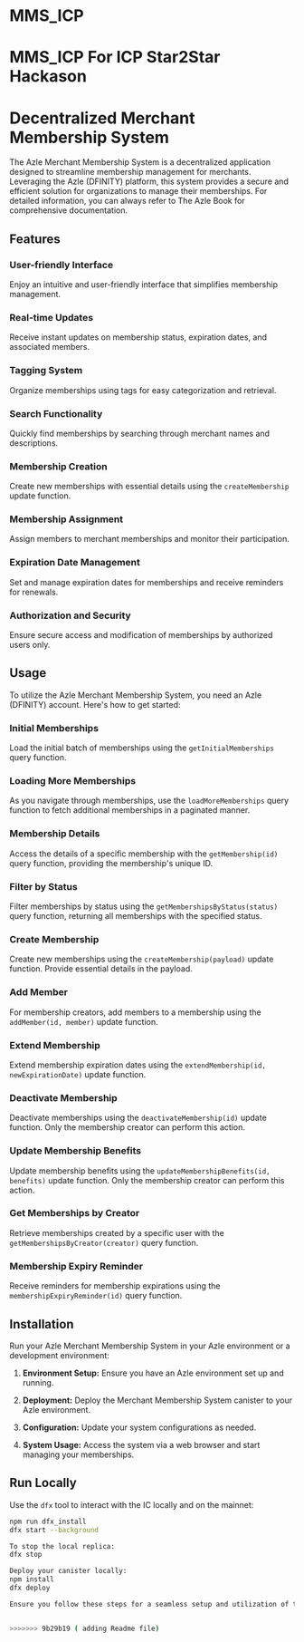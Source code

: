
# MMS_ICP
MMS_ICP For ICP Star2Star Hackason 
=======
# Decentralized Merchant Membership System

The Azle Merchant Membership System is a decentralized application designed to streamline membership management for merchants. Leveraging the Azle (DFINITY) platform, this system provides a secure and efficient solution for organizations to manage their memberships. For detailed information, you can always refer to The Azle Book for comprehensive documentation.

## Features

### User-friendly Interface
Enjoy an intuitive and user-friendly interface that simplifies membership management.

### Real-time Updates
Receive instant updates on membership status, expiration dates, and associated members.

### Tagging System
Organize memberships using tags for easy categorization and retrieval.

### Search Functionality
Quickly find memberships by searching through merchant names and descriptions.

### Membership Creation
Create new memberships with essential details using the `createMembership` update function.

### Membership Assignment
Assign members to merchant memberships and monitor their participation.

### Expiration Date Management
Set and manage expiration dates for memberships and receive reminders for renewals.

### Authorization and Security
Ensure secure access and modification of memberships by authorized users only.

## Usage

To utilize the Azle Merchant Membership System, you need an Azle (DFINITY) account. Here's how to get started:

### Initial Memberships
Load the initial batch of memberships using the `getInitialMemberships` query function.

### Loading More Memberships
As you navigate through memberships, use the `loadMoreMemberships` query function to fetch additional memberships in a paginated manner.

### Membership Details
Access the details of a specific membership with the `getMembership(id)` query function, providing the membership's unique ID.

### Filter by Status
Filter memberships by status using the `getMembershipsByStatus(status)` query function, returning all memberships with the specified status.

### Create Membership
Create new memberships using the `createMembership(payload)` update function. Provide essential details in the payload.

### Add Member
For membership creators, add members to a membership using the `addMember(id, member)` update function.

### Extend Membership
Extend membership expiration dates using the `extendMembership(id, newExpirationDate)` update function.

### Deactivate Membership
Deactivate memberships using the `deactivateMembership(id)` update function. Only the membership creator can perform this action.

### Update Membership Benefits
Update membership benefits using the `updateMembershipBenefits(id, benefits)` update function. Only the membership creator can perform this action.

### Get Memberships by Creator
Retrieve memberships created by a specific user with the `getMembershipsByCreator(creator)` query function.

### Membership Expiry Reminder
Receive reminders for membership expirations using the `membershipExpiryReminder(id)` query function.

## Installation

Run your Azle Merchant Membership System in your Azle environment or a development environment:

1. **Environment Setup:**
   Ensure you have an Azle environment set up and running.

2. **Deployment:**
   Deploy the Merchant Membership System canister to your Azle environment.

3. **Configuration:**
   Update your system configurations as needed.

4. **System Usage:**
   Access the system via a web browser and start managing your memberships.

## Run Locally

Use the `dfx` tool to interact with the IC locally and on the mainnet:

```bash
npm run dfx_install
dfx start --background

To stop the local replica:
dfx stop

Deploy your canister locally:
npm install
dfx deploy

Ensure you follow these steps for a seamless setup and utilization of the Decentralized Merchant Membership System.


>>>>>>> 9b29b19 ( adding Readme file)
